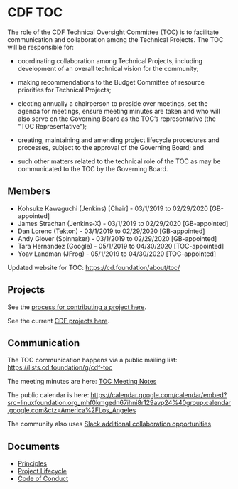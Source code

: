 # CDF TOC

The role of the CDF Technical Oversight Committee (TOC) is to facilitate communication and collaboration among the Technical Projects. The TOC will be responsible for:

- coordinating collaboration among Technical Projects, including development of an overall technical vision for the community;

- making recommendations to the Budget Committee of resource priorities for Technical Projects;

- electing annually a chairperson to preside over meetings, set the agenda for meetings, ensure meeting minutes are taken and who will also serve on the Governing Board as the TOC’s representative (the "TOC Representative");

- creating, maintaining and amending project lifecycle procedures and processes, subject to the approval of the Governing Board; and

- such other matters related to the technical role of the TOC as may be communicated to the TOC by the Governing Board.

## Members

* Kohsuke Kawaguchi (Jenkins) [Chair] - 03/1/2019 to 02/29/2020  [GB-appointed]
* James Strachan (Jenkins-X) - 03/1/2019 to 02/29/2020  [GB-appointed]
* Dan Lorenc (Tekton) - 03/1/2019 to 02/29/2020  [GB-appointed]
* Andy Glover (Spinnaker) - 03/1/2019 to 02/29/2020  [GB-appointed]
* Tara Hernandez (Google) - 05/1/2019 to 04/30/2020 [TOC-appointed]
* Yoav Landman (JFrog) - 05/1/2019 to 04/30/2020 [TOC-appointed]

Updated website for TOC: https://cd.foundation/about/toc/

## Projects

See the [process for contributing a project here](https://github.com/cdfoundation/toc/blob/master/PROJECT_LIFECYCLE.md).

See the current [CDF projects here](https://cd.foundation/projects/).

## Communication

The TOC communication happens via a public mailing list: https://lists.cd.foundation/g/cdf-toc

The meeting minutes are here: [TOC Meeting Notes](meeting_notes/TOC_Meeting_Notes.md)

The public calendar is here: https://calendar.google.com/calendar/embed?src=linuxfoundation.org_mhf0kmgedn67ihni8r129avp24%40group.calendar.google.com&ctz=America%2FLos_Angeles

The community also uses [Slack additional collaboration opportunities](https://join.slack.com/t/cdeliveryfdn/shared_invite/enQtNzk2OTgxNzY2NzkwLTQ3Zjg0OGJhZjdiMjlkMjZjZjJjN2EwZDg1Mjk3ODJkMzdmYjdmNTk0MWI2ZjI2MzgzNWExN2E3ZWExZGIyZDM)

## Documents
* [Principles](PRINCIPLES.md)
* [Project Lifecycle](PROJECT_LIFECYCLE.md)
* [Code of Conduct](CODE_OF_CONDUCT.md)
